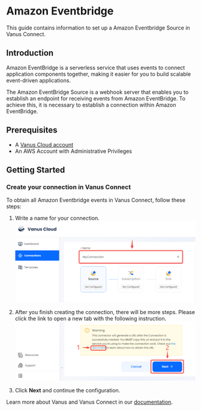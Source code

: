 # Amazon Eventbridge

This guide contains information to set up a Amazon Eventbridge Source in Vanus Connect.

## Introduction

Amazon EventBridge is a serverless service that uses events to connect application components together, making it easier for you to build scalable event-driven applications.

The Amazon EventBridge Source is a webhook server that enables you to establish an endpoint for receiving events from Amazon EventBridge. To achieve this, it is necessary to establish a connection within Amazon EventBridge.

## Prerequisites

- A [Vanus Cloud account](https://cloud.vanus.ai)
- An AWS Account with Administrative Privileges

## Getting Started

### Create your connection in Vanus Connect

To obtain all Amazon Eventbridge events in Vanus Connect, follow these steps:

1. Write a name for your connection.
![img.png](images/1.png)  

2. After you finish creating the connection, there will be more steps. Please click the link to open a new tab with the following instruction.
![img.png](images/2.png)  

3. Click **Next** and continue the configuration.

Learn more about Vanus and Vanus Connect in our [documentation](https://docs.vanus.ai).
